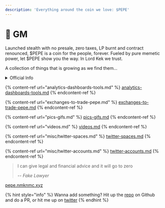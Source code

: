 ```yaml
---
description: 'Everything around the coin we love: $PEPE'
---
```


# 🐸 GM

Launched stealth with no presale, zero taxes, LP burnt and contract renounced, $PEPE is a coin for the people, forever. Fueled by pure memetic power, let $PEPE show you the way. In Lord Kek we trust.

A collection of things that is growing as we find them...

<details>

<summary>Official Info</summary>

* Twitter: [@pepecoineth](https://twitter.com/pepecoineth)
* Website: [pepe.vip](https://t.co/Ew1wRiJn8q)
* Telegram: [t.me/pepecoineth](https://t.co/DJPPQyFYKA)
* Discord: [pepe-palace](https://discord.gg/pepe-palace)
* Cash Tag: $PEPE
* Contract Address (ETH): [0x6982508145454ce325ddbe47a25d4ec3d2311933](https://etherscan.io/address/0x6982508145454ce325ddbe47a25d4ec3d2311933)

</details>

{% content-ref url="analytics-dashboards-tools.md" %}
[analytics-dashboards-tools.md](analytics-dashboards-tools.md)
{% endcontent-ref %}

{% content-ref url="exchanges-to-trade-pepe.md" %}
[exchanges-to-trade-pepe.md](exchanges-to-trade-pepe.md)
{% endcontent-ref %}

{% content-ref url="pics-gifs.md" %}
[pics-gifs.md](pics-gifs.md)
{% endcontent-ref %}

{% content-ref url="videos.md" %}
[videos.md](videos.md)
{% endcontent-ref %}

{% content-ref url="misc/twitter-spaces.md" %}
[twitter-spaces.md](misc/twitter-spaces.md)
{% endcontent-ref %}

{% content-ref url="misc/twitter-accounts.md" %}
[twitter-accounts.md](misc/twitter-accounts.md)
{% endcontent-ref %}

> I can give legal and financial advice and it will go to zero
>
> _-- Fake Lawyer_

[pepe.nmknmc.xyz](https://pepe.nmknmc.xyz)

{% hint style="info" %}
Wanna add something? Hit up the [repo](https://github.com/nmknmc/pepe-docs) on Github and do a PR, or hit me up on [twitter](https://twitter.com/nmknmc)
{% endhint %}
